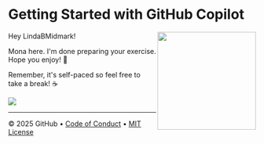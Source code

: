 # Getting Started with GitHub Copilot

<img src="https://octodex.github.com/images/Professortocat_v2.png" align="right" height="200px" />

Hey LindaBMidmark!

Mona here. I'm done preparing your exercise. Hope you enjoy! 💚

Remember, it's self-paced so feel free to take a break! ☕️

[![](https://img.shields.io/badge/Go%20to%20Exercise-%E2%86%92-1f883d?style=for-the-badge&logo=github&labelColor=197935)](https://github.com/LindaBMidmark/skills-getting-started-with-github-copilot-LB/issues/1)

---

&copy; 2025 GitHub &bull; [Code of Conduct](https://www.contributor-covenant.org/version/2/1/code_of_conduct/code_of_conduct.md) &bull; [MIT License](https://gh.io/mit)

